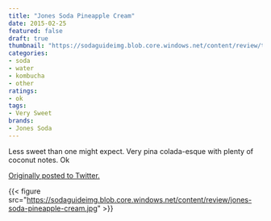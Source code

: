 ```yaml
---
title: "Jones Soda Pineapple Cream"
date: 2015-02-25
featured: false
draft: true
thumbnail: "https://sodaguideimg.blob.core.windows.net/content/review/thumbs/jones-soda-pineapple-cream.jpg"
categories:
- soda
- water
- kombucha
- other
ratings:
- ok
tags:
- Very Sweet
brands:
- Jones Soda
---
```


Less sweet than one might expect. Very pina colada-esque with plenty of coconut notes. Ok

[Originally posted to Twitter.](https://twitter.com/Cavorter/status/570719763808169984)

{{< figure src="https://sodaguideimg.blob.core.windows.net/content/review/jones-soda-pineapple-cream.jpg" >}}

